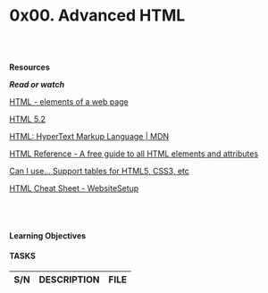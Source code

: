 <h1>0x00. Advanced HTML</h1>
<br>
<br>

**Resources**

<em><strong>Read or watch</em></strong>

[HTML - elements of a web page](https://intranet.alxswe.com/concepts/543)

[HTML 5.2](https://html.spec.whatwg.org/multipage/)

[HTML: HyperText Markup Language | MDN](https://developer.mozilla.org/en-US/docs/Web/HTML)

[HTML Reference - A free guide to all HTML elements and attributes](https://htmlreference.io/)

[Can I use… Support tables for HTML5, CSS3, etc](https://caniuse.com/)


[HTML Cheat Sheet - WebsiteSetup](https://websitesetup.org/html5-cheat-sheet/)

<br>
<br>

<h4> Learning Objectives</h4>

<h4> TASKS</h4>

| S/N | DESCRIPTION | FILE |
|---- | ----------- | ---- |